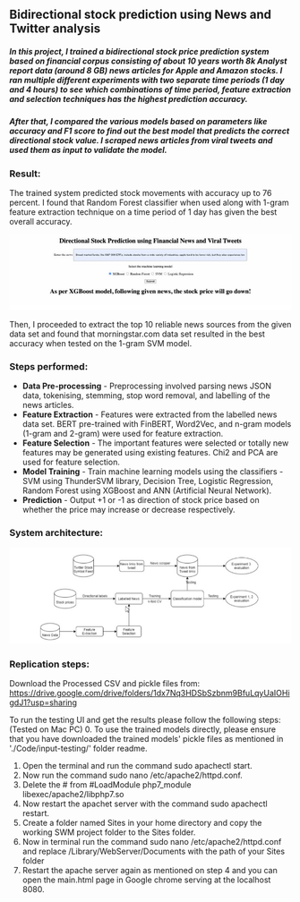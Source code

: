 ## Bidirectional stock prediction using News and Twitter analysis

##### In this project, I trained a bidirectional stock price prediction system based on financial corpus consisting of about 10 years worth 8k Analyst report data (around 8 GB) news articles for Apple and Amazon stocks. I ran multiple different experiments with two separate time periods (1 day and 4 hours) to see which combinations of time period, feature extraction and selection techniques has the highest prediction accuracy. 
##### After that, I compared the various models based on parameters like accuracy and F1 score to find out the best model that predicts the correct directional stock value. I scraped news articles from viral tweets and used them as input to validate the model.

### Result:
The trained system predicted stock movements with accuracy up to 76 percent. I found that Random Forest classifier when used along with 1-gram feature extraction technique on a time period of 1 day has given the best overall accuracy. 

![results](Images/results.jpg)

Then, I proceeded to extract the top 10 reliable news sources from the given data set and found that morningstar.com data set resulted in the best accuracy when tested on the 1-gram SVM model.

### Steps performed:
- **Data Pre-processing** - Preprocessing involved parsing news JSON data, tokenising, stemming, stop word removal, and labelling of the news articles. 
- **Feature Extraction** - Features were extracted from the labelled news data set. BERT pre-trained with FinBERT, Word2Vec, and n-gram models (1-gram and 2-gram) were used for feature extraction.
- **Feature Selection** - The important features were selected or totally new features may be generated using existing features. Chi2 and PCA are used for feature selection.
- **Model Training** - Train machine learning models using the classifiers - SVM using ThunderSVM library, Decision Tree, Logistic Regression, Random Forest using XGBoost and ANN (Artificial Neural Network).
- **Prediction** - Output +1 or -1 as direction of stock price based on whether the price may increase or decrease respectively.

### System architecture:
![system architecure](Images/architecture.jpg)

### Replication steps:
Download the Processed CSV and pickle files from: 
https://drive.google.com/drive/folders/1dx7Nq3HDSbSzbnm9BfuLqyUaIOHigdJ1?usp=sharing

To run the testing UI and get the results please follow the following steps: (Tested on Mac PC) 
0. To use the trained models directly, please ensure that you have downloaded the trained models' pickle files as mentioned in './Code/input-testing/' folder readme.
1. Open the terminal and run the command sudo apachectl start.
2. Now run the command sudo nano /etc/apache2/httpd.conf.
3. Delete the # from #LoadModule php7_module libexec/apache2/libphp7.so
4. Now restart the apachet server with the command sudo apachectl restart.
5. Create a folder named Sites in your home directory and copy the working SWM project folder to the Sites folder.
6. Now in terminal run the command sudo nano /etc/apache2/httpd.conf and replace /Library/WebServer/Documents with the path of your Sites folder
7. Restart the apache server again as mentioned on step 4 and you can open the main.html page in Google chrome serving at the localhost 8080.



